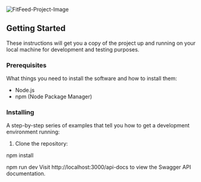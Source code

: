 
![FitFeed-Project-Image](https://github.com/jithinvinod72/technation-sport-app/assets/72181381/749c3152-3e3e-4e37-8d6b-4814870d1196)

## Getting Started

These instructions will get you a copy of the project up and running on your local machine for development and testing purposes.

### Prerequisites

What things you need to install the software and how to install them:

- Node.js
- npm (Node Package Manager)

### Installing

A step-by-step series of examples that tell you how to get a development environment running:

1. Clone the repository:

npm install

npm run dev
Visit http://localhost:3000/api-docs to view the Swagger API documentation.
